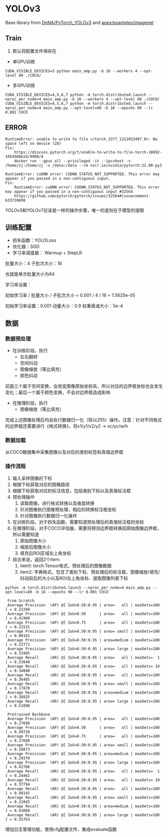 
# YOLOv3

Base library from [DeNA/PyTorch_YOLOv3](https://github.com/DeNA/PyTorch_YOLOv3) and [apex/examples/imagenet](https://github.com/NVIDIA/apex/tree/master/examples/imagenet)

## Train

1. 默认将配置文件保存在

* 单GPU训练

```shell
CUDA_VISIBLE_DEVICES=3 python main_amp.py -b 16 --workers 4 --opt-level O0 ./COCO/
```

* 多GPU训练

```shell
CUDA_VISIBLE_DEVICES=4,5,6,7 python -m torch.distributed.launch --nproc_per_node=4 main_amp.py -b 16 --workers 4 --opt-level O0 ./COCO/
CUDA_VISIBLE_DEVICES=4,5,6,7 python -m torch.distributed.launch --nproc_per_node=4 main_amp.py --opt-level=O0 -b 16 --epochs 90 --lr 0.001 COCO
```

## ERROR

```text
RuntimeError: unable to write to file </torch_3377_1311053497_0>: No space left on device (28)
Fix:
    https://discuss.pytorch.org/t/unable-to-write-to-file-torch-18692-1954506624/9990/4
    docker run --gpus all --privileged -it --ipc=host -v /home/zj:/home/zj -v /data:/data --rm nvcr.io/nvidia/pytorch:22.08-py3
```

```text
RuntimeError: cuDNN error: CUDNN_STATUS_NOT_SUPPORTED. This error may appear if you passed in a non-contiguous input.
Fix:
    RuntimeError: cuDNN error: CUDNN_STATUS_NOT_SUPPORTED. This error may appear if you passed in a non-contiguous input #32564
    https://github.com/pytorch/pytorch/issues/32564#issuecomment-633739690
```

YOLOv3和YOLOv7应该是一样的操作步骤，唯一的差别在于模型的提取

## 训练配置

* 损失函数：YOLOLoss
* 优化器：SGD
* 学习率调度器： Warmup + StepLR

批量大小：4
子批次大小：16

也就是单次批量大小为64

学习率设置：

初始学习率 / 批量大小 / 子批次大小 = 0.001 / 4 / 16 = 1.5625e-05

初始学习率设置：0.001
动量大小：0.9
权重衰减大小：5e-4

## 数据

### 数据预处理

* 在训练阶段，执行 
  * 左右翻转 
  * 空间抖动 
  * 图像缩放（等比填充） 
  * 颜色抖动

前面三个属于空间变换，会改变图像原始坐标系，所以对应的边界框坐标也会发生变化；最后一个属于颜色变换，不会对边界框造成影响

* 在推理阶段，执行
  * 图像缩放（等比填充）

完成上述图像处理后均会执行数据归一化（除以255）操作。注意：针对不同格式的边界框还需要进行《格式转换》，将x1/y1/x2/y2 -> xc/yc/w/h

### 数据加载

从COCO数据集中采集图像以及对应的类别标签和真值边界框

### 操作流程

1. 输入采样图像的下标
2. 根据下标获取对应的图像路径
3. 根据下标获取对应的标注信息，包括类别下标以及真值标注框
4. 预处理操作
   1. 读取图像，进行格式转换以及维度转换
   2. 针对图像执行图像预处理，相应的转换标注框坐标
   3. 针对图像执行数据归一化操作
5. 在训练阶段，对于损失函数，需要知道预处理后的真值标注框的坐标
6. 在推理阶段，对于COCO评估器，需要将预测边界框转换回原始图像边界框，所以需要知道
   1. 原始图像大小
   2. 缩放后图像大小
   3. 填充后ROI区域左上角坐标
7. 综合来说，返回2个item:
   1. item1: torch.Tensor格式，预处理后的图像数据
   2. item2: 字典格式，包含了类别下标、预处理后的标注框、图像缩放/填充/抖动前后的大小以及ROI左上角坐标、提取图像列表下标

```shell
python -m torch.distributed.launch --nproc_per_node=4 main_amp.py --opt-level=O0 -b 16 --epochs 90 --lr 0.001 COCO
```

```text
 From Scratch
 Average Precision  (AP) @[ IoU=0.50:0.95 | area=   all | maxDets=100 ] = 0.22299
 Average Precision  (AP) @[ IoU=0.50      | area=   all | maxDets=100 ] = 0.41900
 Average Precision  (AP) @[ IoU=0.75      | area=   all | maxDets=100 ] = 0.21531
 Average Precision  (AP) @[ IoU=0.50:0.95 | area= small | maxDets=100 ] = 0.08161
 Average Precision  (AP) @[ IoU=0.50:0.95 | area=medium | maxDets=100 ] = 0.22771
 Average Precision  (AP) @[ IoU=0.50:0.95 | area= large | maxDets=100 ] = 0.33485
 Average Recall     (AR) @[ IoU=0.50:0.95 | area=   all | maxDets=  1 ] = 0.21648
 Average Recall     (AR) @[ IoU=0.50:0.95 | area=   all | maxDets= 10 ] = 0.34040
 Average Recall     (AR) @[ IoU=0.50:0.95 | area=   all | maxDets=100 ] = 0.36405
 Average Recall     (AR) @[ IoU=0.50:0.95 | area= small | maxDets=100 ] = 0.17870
 Average Recall     (AR) @[ IoU=0.50:0.95 | area=medium | maxDets=100 ] = 0.38825
 Average Recall     (AR) @[ IoU=0.50:0.95 | area= large | maxDets=100 ] = 0.51008
 
 Pretrained Backbone
 Average Precision  (AP) @[ IoU=0.50:0.95 | area=   all | maxDets=100 ] = 0.27680                                                                                                                                  
 Average Precision  (AP) @[ IoU=0.50      | area=   all | maxDets=100 ] = 0.49720                                                                                                                                  
 Average Precision  (AP) @[ IoU=0.75      | area=   all | maxDets=100 ] = 0.27688                                                                                                                                  
 Average Precision  (AP) @[ IoU=0.50:0.95 | area= small | maxDets=100 ] = 0.10873                                                                                                                                  
 Average Precision  (AP) @[ IoU=0.50:0.95 | area=medium | maxDets=100 ] = 0.29370                                                                                                                                  
 Average Precision  (AP) @[ IoU=0.50:0.95 | area= large | maxDets=100 ] = 0.42766                                                                                                                                  
 Average Recall     (AR) @[ IoU=0.50:0.95 | area=   all | maxDets=  1 ] = 0.24462                                                                                                                                  
 Average Recall     (AR) @[ IoU=0.50:0.95 | area=   all | maxDets= 10 ] = 0.37794                                                                                                                                  
 Average Recall     (AR) @[ IoU=0.50:0.95 | area=   all | maxDets=100 ] = 0.40145                                                                                                                                  
 Average Recall     (AR) @[ IoU=0.50:0.95 | area= small | maxDets=100 ] = 0.21045                                                                                                                                  
 Average Recall     (AR) @[ IoU=0.50:0.95 | area=medium | maxDets=100 ] = 0.43068                                                                                                                                  
 Average Recall     (AR) @[ IoU=0.50:0.95 | area= large | maxDets=100 ] = 0.55763 
```

增加日志管理功能，使用cfg配置文件，集成evaluate函数